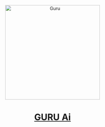 <p align="center">  
  <a href="https://youtu.be/WcA7GZuaN0A">
    <img alt="Guru" height="300" src="[https://cdn.jsdelivr.net/gh/Guru322/api@Guru/K.jpg](https://i.imgur.com/MXw7ajw.jpeg)">
    <h1 align="center">GURU Ai</h1>
  </a>
</p>
